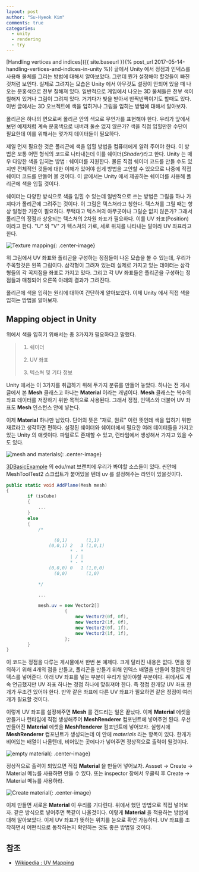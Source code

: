 ```yaml
---
layout: post
author: "Su-Hyeok Kim"
comments: true
categories:
  - unity
  - rendering
  - try
---
```


[Handling vertices and indices]({{ site.baseurl }}{% post_url 2017-05-14-handling-vertices-and-indices-in-unity %}) 글에서 Unity 에서 정점과 인덱스를 사용해 물체를 그리는 방법에 대해서 알아보았다. 그런데 뭔가 설정해야 할것들이 빠진 것처럼 보인다. 실제로 그려지는 모습은 Unity 에서 아무것도 설정이 안되어 있을 때 나오는 분홍색으로 전부 칠해져 있다. 일반적으로 게임에서 나오는 3D 물체들은 전부 색이 칠해져 있거나 그림이 그려져 있다. 거기다가 빛을 받아서 반짝반짝이기도 할때도 있다. 이번 글에서는 3D 오브젝트에 색을 입히거나 그림을 입히는 방법에 대해서 알아보자.

<!-- more -->

폴리곤은 하나의 면으로써 폴리곤 안의 색으로 무언가를 표현해야 한다. 우리가 앞에서 보던 예제처럼 계속 분홍색으로 내버려 둘순 없지 않은가? 색을 직접 입힐만한 수단이 필요한데 이를 위해서는 몇가지 데이터들이 필요하다.

제일 먼저 필요한 것은 폴리곤에 색을 입힐 방법을 컴퓨터에게 알려 주어야 한다. 이 방법은 보통 어떤 형식의 코드로 나타내는데 이를 쉐이더(_Shader_)라고 한다. Unity 는 매우 다양한 색을 입히는 방법 : 쉐이더를 지원한다. 물론 직접 쉐이더 코드를 만들 수도 있지만 전체적인 것들에 대한 이해가 있어야 쉽게 방법을 고안할 수 있으므로 나중에 직접 쉐이더 코드를 만들어 볼 것이다. 이 글에서는 Unity 에서 제공하는 쉐이더를 사용해 폴리곤에 색을 입힐 것이다.

쉐이더는 다양한 방식으로 색을 입힐 수 있는데 일반적으로 쓰는 방법은 그림을 하나 가져다가 폴리곤에 그려주는 것이다. 이 그림은 텍스쳐라고 칭한다. 텍스쳐를 그릴 때는 항상 일정한 기준이 필요하다. 무턱대고 텍스쳐의 아무곳이나 그릴순 없지 않은가? 그래서 폴리곤의 정점과 상응되는 텍스쳐의 2차원 좌표가 필요하다. 이를 UV 좌표(Position) 이라고 한다. "U" 와 "V" 가 텍스쳐의 가로, 세로 위치를 나타내는 말이라 UV 좌표라고 한다.

![Texture mapping](/images/texturemapping.png){: .center-image}

위 그림에서 UV 좌표와 폴리곤을 구성하는 정점들이 나온 모습을 볼 수 있는데, 우리가 주목할것은 왼쪽 그림이다. 삼각형이 그려져 있는데 실제로 가지고 있는 데이터는 삼각형들의 각 꼭지점을 좌표로 가지고 있다. 그리고 각 UV 좌표들은 폴리곤을 구성하는 정점들과 매칭되어 오른쪽 아래의 결과가 그려진다.

폴리곤에 색을 입히는 원리에 대하여 간단하게 알아보았다. 이제 Unity 에서 직접 색을 입히는 방법을 알아보자.

## Mapping object in Unity

위에서 색을 입히기 위해서는 총 3가지가 필요하다고 말했다.

> 1. 쉐이더
>
> 2. UV 좌표
>
> 3. 텍스쳐 및 기타 정보

Unity 에서는 이 3가지를 취급하기 위해 두가지 분류를 만들어 놓았다. 하나는 전 게시글에서 본 __Mesh__ 클래스고 하나는 __Material__ 이라는 개념이다. __Mesh__ 클래스는 복수의 좌표 데이터를 저장하기 위한 목적으로 사용된다. 그래서 정점, 인덱스와 더불어 UV 좌표도 __Mesh__ 인스턴스 안에 넣는다.

이제 __Material__ 하나만 남았다. 단어의 뜻은 "재료, 원료" 이런 뜻인데 색을 입히기 위한 재료라고 생각하면 편하다. 설정된 쉐이더와 쉐이더에서 필요한 여러 데이터들을 가지고 있는 Unity 의 애셋이다. 파일로도 존재할 수 있고, 런타임에서 생성해서 가지고 있을 수도 있다.

![mesh and materials](/images/mesh_and_materials.png){: .center-image}

[3DBasicExample](https://github.com/hrmrzizon/3DBasicExample) 의 edu/mat 브랜치에 우리가 봐야할 소스들이 있다. 씬안에 MeshToolTest2 스크립트가 붙어있을 텐데 uv 를 설정해주는 라인이 있을것이다.

``` c#
public static void AddPlane(Mesh mesh)
{
        if (isCube)
        {
            ...
        }
        else
        {
            /*

                  (0,1)       (1,1)
                (0,0,1) 2   3 (1,0,1)
                        * - *
                        | / |
                        * - *
                (0,0,0) 0   1 (1,0,0)
                  (0,0)       (1,0)

            */

            ...

            mesh.uv = new Vector2[]
                      {
                          new Vector2(0f, 0f),
                          new Vector2(1f, 0f),
                          new Vector2(0f, 1f),
                          new Vector2(1f, 1f),
                      };
        }
}
```

이 코드는 정점을 다루는 게시물에서 한번 본 예제다. 크게 달라진 내용은 없다. 면을 정의하기 위해 4개의 점을 만들고, 폴리곤을 만들기 위해 인덱스 배열을 만들어 정점의 인덱스를 넣어준다. 아래 UV 좌표를 넣는 부분이 우리가 알아야할 부분이다. 위에서도 계속 언급했지만 UV 좌표 하나는 정점 하나에 맞춰져야 한다. 즉 정점 한개당 UV 좌표 한개가 무조건 있어야 한다. 만약 같은 좌표에 다른 UV 좌표가 필요하면 같은 정점이 여러개가 필요할 것이다.

이렇게 UV 좌표를 설정해주면 __Mesh__ 를 건드리는 일은 끝났다. 이제 __Material__ 에셋을 만들거나 런타임에 직접 생성해주어 __MeshRenderer__ 컴포넌트에 넣어주면 된다. 우선 만들어진 __Material__ 에셋을 __MeshRenderer__ 컴포넌트에 넣어보자. 실행시에 __MeshRenderer__ 컴포넌트가 생성되는데 이 안에 _materials_ 라는 항목이 있다. 한개가 비어있는 배열이 나올텐데, 비어있는 곳에다가 넣어주면 정상적으로 출력이 될것이다.

![empty material](/images/empty_material.png){: .center-image}

정상적으로 출력이 되었으면 직접 __Material__ 을 만들어 넣어보자. Assset -> Create -> Material 메뉴를 사용하면 만들 수 있다. 또는 inspector 창에서 우클릭 후 Create -> Material 메뉴를 사용하라.

![Create material](/images/create_material.png){: .center-image}

이제 만들면 새로운 __Material__ 이 우리를 기다린다. 위에서 했던 방법으로 직접 넣어보자. 같은 방식으로 넣어주면 똑같이 나올것이다. 이렇게 __Material__ 을 적용하는 방법에 대해 알아보았다. 이제 UV 좌표가 뜻하는 위치를 눈으로 확인 가능하다. UV 좌표를 조작하면서 어떤식으로 동작하는지 확인하는 것도 좋은 방법일 것이다.

## 참조

- [Wikipedia : UV Mapping](https://en.wikipedia.org/wiki/UV_mapping)
